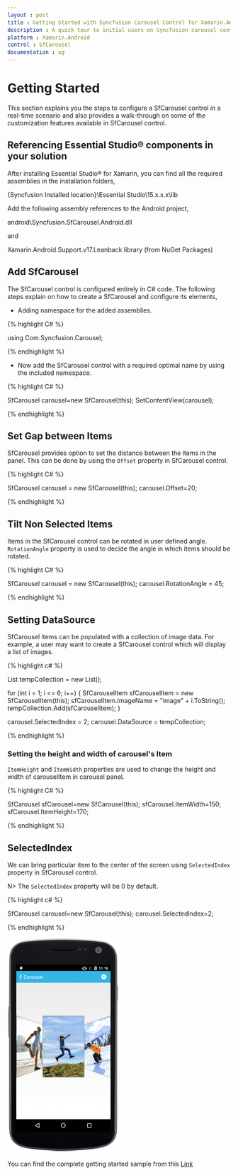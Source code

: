```yaml
---
layout : post
title : Getting Started with Syncfusion Carousel Control for Xamarin.Android
description : A quick tour to initial users on Syncfusion carousel control for Xamarin.Android platform.
platform : Xamarin.Android
control : SfCarousel
documentation : ug
---
```


# Getting Started

This section explains you the steps to configure a SfCarousel control in a real-time scenario and also provides a walk-through on some of the customization features available in SfCarousel control.

## Referencing Essential Studio® components in your solution

After installing Essential Studio® for Xamarin, you can find all the required assemblies in the installation folders,

{Syncfusion Installed location}\Essential Studio\15.x.x.x\lib

Add the following assembly references to the Android project,

android\Syncfusion.SfCarousel.Android.dll

and 

Xamarin.Android.Support.v17.Leanback library (from NuGet Packages)

## Add SfCarousel

The SfCarousel control is configured entirely in C# code. The following steps explain on how to create a SfCarousel and configure its elements,

* Adding namespace for the added assemblies. 

{% highlight C# %}

using Com.Syncfusion.Carousel;

{% endhighlight %}

* Now add the SfCarousel control with a required optimal name by using the included namespace.

{% highlight C# %}

SfCarousel carousel=new SfCarousel(this);
SetContentView(carousel);

{% endhighlight %}

## Set Gap between Items

SfCarousel provides option to set the distance between the items in the panel. This can be done by using the `Offset` property in SfCarousel control.

{% highlight C# %}

SfCarousel carousel = new SfCarousel(this);
carousel.Offset=20;

{% endhighlight %}

## Tilt Non Selected Items

Items in the SfCarousel control can be rotated in user defined angle. `RotationAngle` property is used to decide the angle in which items should be rotated.

{% highlight C# %}

SfCarousel carousel = new SfCarousel(this);
carousel.RotationAngle = 45;

{% endhighlight %}

## Setting DataSource

SfCarousel items can be populated with a collection of image data. For example, a user may want to create a SfCarousel control which will display a list of images.

{% highlight c# %}

List<SfCarouselItem> tempCollection = new List<SfCarouselItem>();

for (int i = 1; i <= 6; i++)
{
	SfCarouselItem sfCarouselItem = new SfCarouselItem(this);
	sfCarouselItem.ImageName = "image" + i.ToString();
	tempCollection.Add(sfCarouselItem);
}

carousel.SelectedIndex = 2;
carousel.DataSource = tempCollection;

{% endhighlight %}


### Setting the height and width of carousel's Item

`ItemHeight` and `ItemWidth` properties are used to change the height and width of carouselItem in carousel panel.

{% highlight C# %}

SfCarousel sfCarousel=new SfCarousel(this);
sfCarousel.ItemWidth=150;
sfCarousel.ItemHeight=170;

{% endhighlight %}

## SelectedIndex

We can bring particular item to the center of the screen using `SelectedIndex` property in SfCarousel control.

N> The `SelectedIndex` property will be 0 by default.

{% highlight c# %}

SfCarousel carousel=new SfCarousel(this);
carousel.SelectedIndex=2;

{% endhighlight %}

![](images/carousel.png)

You can find the complete getting started sample from this [Link](http://www.syncfusion.com/downloads/support/directtrac/general/ze/GettingStartedSampleCarousel39791457)